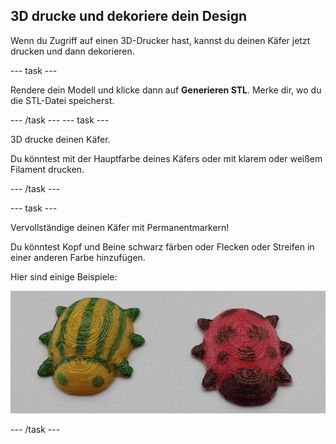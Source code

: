 ## 3D drucke und dekoriere dein Design

Wenn du Zugriff auf einen 3D-Drucker hast, kannst du deinen Käfer jetzt drucken und dann dekorieren.

--- task ---

Rendere dein Modell und klicke dann auf **Generieren STL**. Merke dir, wo du die STL-Datei speicherst.

--- /task --- --- task ---

3D drucke deinen Käfer.

Du könntest mit der Hauptfarbe deines Käfers oder mit klarem oder weißem Filament drucken.

--- /task ---

--- task ---

Vervollständige deinen Käfer mit Permanentmarkern!

Du könntest Kopf und Beine schwarz färben oder Flecken oder Streifen in einer anderen Farbe hinzufügen.

Hier sind einige Beispiele:

![Screenshot](images/bug-decorated.png)

--- /task ---

 




  
